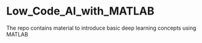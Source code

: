 # Low_Code_AI_with_MATLAB
The repo contains material to introduce basic deep learning concepts using MATLAB
